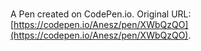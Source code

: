 # 

A Pen created on CodePen.io. Original URL: [https://codepen.io/Anesz/pen/XWbQzQO](https://codepen.io/Anesz/pen/XWbQzQO).


